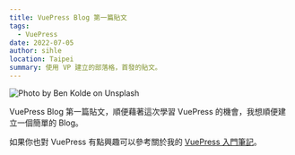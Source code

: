 ```yaml
---
title: VuePress Blog 第一篇貼文
tags:
  - VuePress
date: 2022-07-05
author: sihle
location: Taipei
summary: 使用 VP 建立的部落格，首發的貼文。
---
```


![Photo by Ben Kolde on Unsplash](https://images.unsplash.com/photo-1512486130939-2c4f79935e4f?ixlib=rb-1.2.1&ixid=MnwxMjA3fDB8MHxwaG90by1wYWdlfHx8fGVufDB8fHx8&auto=format&fit=crop&w=960&q=80)

VuePress Blog 第一篇貼文，順便藉著這次學習 VuePress 的機會，我想順便建立一個簡單的 Blog。

如果你也對 VuePress 有點興趣可以參考關於我的 [VuePress 入門筆記](https://bugbug777.github.io/notebook/frontend/vuepress/vuepress_basic.html#%E7%B0%A1%E4%BB%8B-vuepress)。
